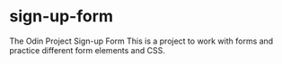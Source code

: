 # sign-up-form
The Odin Project Sign-up Form
This is a project to work with forms and practice different form elements and CSS.